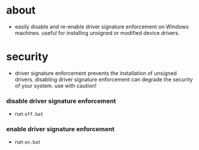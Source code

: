# about
- easily disable and re-enable driver signature enforcement on Windows machines. useful for installing unsigned or modified device drivers.

# security
- driver signature enforcement prevents the installation of unsigned drivers. disabling driver signature enforcement can degrade the security of your system. use with caution! 

### disable driver signature enforcement
- run `off.bat`

### enable driver signature enforcement
- run `on.bat`
